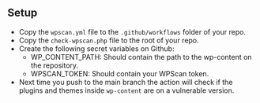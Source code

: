 ## Setup
- Copy the `wpscan.yml` file to the `.github/workflows` folder of your repo.
- Copy the `check-wpscan.php` file to the root of your repo.
- Create the following secret variables on Github:
    - WP_CONTENT_PATH: Should contain the path to the wp-content on the repository.
    - WPSCAN_TOKEN: Should contain your WPScan token.
- Next time you push to the main branch the action will check if the plugins and themes inside `wp-content` are on a vulnerable version.